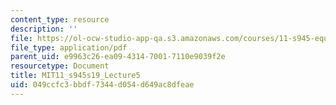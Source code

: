 ```yaml
---
content_type: resource
description: ''
file: https://ol-ocw-studio-app-qa.s3.amazonaws.com/courses/11-s945-equity-inclusion-local-policy-driven-strategies-for-economic-development-the-just-city-spring-2019/049ccfc3bbdf7344d054d649ac8dfeae_MIT11_s945s19_Lecture5.pdf
file_type: application/pdf
parent_uid: e9963c26-ea09-4314-7001-7110e9039f2e
resourcetype: Document
title: MIT11_s945s19_Lecture5
uid: 049ccfc3-bbdf-7344-d054-d649ac8dfeae
---
```

